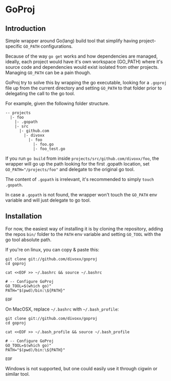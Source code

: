 GoProj
======

Introduction
------------

Simple wrapper around Go(lang) build tool that simplify having project-specific `GO_PATH` configurations.

Because of the way `go get` works and how dependencies are managed, ideally, each project would have it's 
own workspace (GO_PATH) where it's source code and dependencies would exist isolated from other projects.
Managing `GO_PATH` can be a pain though.

GoProj try to solve this by wrapping the go executable, looking for a `.goproj` file up from the current
directory and setting `GO_PATH` to that folder prior to delegating the call to the go tool.

For example, given the following folder structure.

```
-- projects
  |- foo
    |- .gopath
    |- src
      |- github.com
        |- divoxx
          |- foo
            |- foo.go
            |- foo_test.go
```

If you run `go build` from inside `projects/src/github.com/divoxx/foo`, the wrapper will go up the path
looking for the first .gopath location, set `GO_PATH="/projects/foo"` and delegate to the original go tool.

The content of `.gopath` is irrelevant, it's recommended to simply `touch .gopath`.

In case a `.gopath` is not found, the wrapper won't touch the `GO_PATH` env variable and will just delegate
to go tool.

Installation
------------

For now, the easiest way of installing it is by cloning the repository, adding the repos `bin/` folder to 
the `PATH` env variable and setting `GO_TOOL` with the go tool absolute path.

If you're on linux, you can copy & paste this:

```
git clone git://github.com/divoxx/goproj
cd goproj

cat <<EOF >> ~/.bashrc && source ~/.bashrc

# -- Configure GoProj
GO_TOOL=$(which go)"
PATH="$(pwd)/bin:\${PATH}"

EOF
```

On MacOSX, replace `~/.bashrc` with `~/.bash_profile`:

```
git clone git://github.com/divoxx/goproj
cd goproj

cat <<EOF >> ~/.bash_profile && source ~/.bash_profile

# -- Configure GoProj
GO_TOOL=$(which go)"
PATH="$(pwd)/bin:\${PATH}"

EOF
```

Windows is not supported, but one could easily use it through cigwin or similar tool.